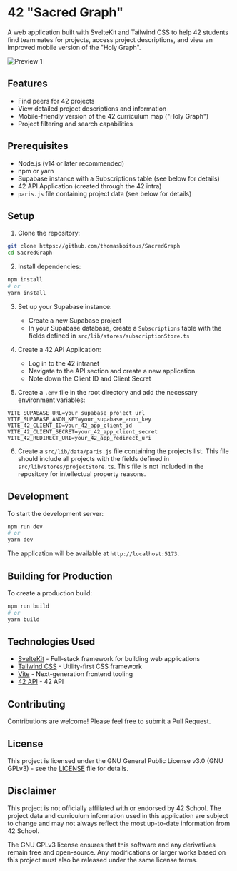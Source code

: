 # 42 "Sacred Graph"

A web application built with SvelteKit and Tailwind CSS to help 42 students find teammates for projects, access project descriptions, and view an improved mobile version of the "Holy Graph".

![Preview 1](/static/readme/preview1.png)

## Features

- Find peers for 42 projects
- View detailed project descriptions and information
- Mobile-friendly version of the 42 curriculum map ("Holy Graph")
- Project filtering and search capabilities

## Prerequisites

- Node.js (v14 or later recommended)
- npm or yarn
- Supabase instance with a Subscriptions table (see below for details)
- 42 API Application (created through the 42 intra)
- `paris.js` file containing project data (see below for details)

## Setup

1. Clone the repository:

```bash
git clone https://github.com/thomasbpitous/SacredGraph
cd SacredGraph
```

2. Install dependencies:

```bash
npm install
# or
yarn install
```

3. Set up your Supabase instance:
   - Create a new Supabase project
   - In your Supabase database, create a `Subscriptions` table with the fields defined in `src/lib/stores/subscriptionStore.ts`

4. Create a 42 API Application:
   - Log in to the 42 intranet
   - Navigate to the API section and create a new application
   - Note down the Client ID and Client Secret

5. Create a `.env` file in the root directory and add the necessary environment variables:

```
VITE_SUPABASE_URL=your_supabase_project_url
VITE_SUPABASE_ANON_KEY=your_supabase_anon_key
VITE_42_CLIENT_ID=your_42_app_client_id
VITE_42_CLIENT_SECRET=your_42_app_client_secret
VITE_42_REDIRECT_URI=your_42_app_redirect_uri
```

6. Create a `src/lib/data/paris.js` file containing the projects list. This file should include all projects with the fields defined in `src/lib/stores/projectStore.ts`. This file is not included in the repository for intellectual property reasons.

## Development

To start the development server:

```bash
npm run dev
# or
yarn dev
```

The application will be available at `http://localhost:5173`.

## Building for Production

To create a production build:

```bash
npm run build
# or
yarn build
```

## Technologies Used

- [SvelteKit](https://kit.svelte.dev/) - Full-stack framework for building web applications
- [Tailwind CSS](https://tailwindcss.com/) - Utility-first CSS framework
- [Vite](https://vitejs.dev/) - Next-generation frontend tooling
- [42 API](https://api.intra.42.fr/apidoc) - 42 API

## Contributing

Contributions are welcome! Please feel free to submit a Pull Request.

## License

This project is licensed under the GNU General Public License v3.0 (GNU GPLv3) - see the [LICENSE](LICENSE) file for details.

## Disclaimer

This project is not officially affiliated with or endorsed by 42 School. The project data and curriculum information used in this application are subject to change and may not always reflect the most up-to-date information from 42 School.

The GNU GPLv3 license ensures that this software and any derivatives remain free and open-source. Any modifications or larger works based on this project must also be released under the same license terms.
